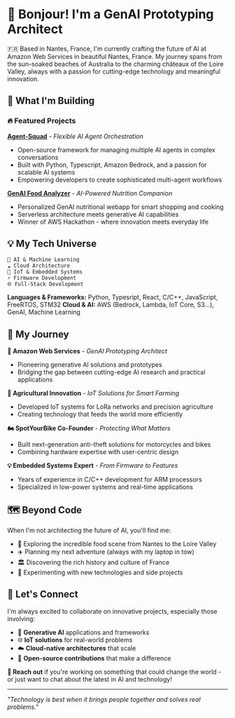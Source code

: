 
# 👋 Bonjour! I'm a GenAI Prototyping Architect

🇫🇷 Based in Nantes, France, I'm currently crafting the future of AI at Amazon Web Services in beautiful Nantes, France. 
My journey spans from the sun-soaked beaches of Australia to the charming châteaux of the Loire Valley, always with a passion for cutting-edge technology and meaningful innovation.

## 🚀 What I'm Building

### 🔥 Featured Projects

**[Agent-Squad](https://github.com/awslabs/agent-squad)** - *Flexible AI Agent Orchestration*
- Open-source framework for managing multiple AI agents in complex conversations
- Built with Python, Typescript, Amazon Bedrock, and a passion for scalable AI systems
- Empowering developers to create sophisticated multi-agent workflows

**[GenAI Food Analyzer](https://github.com/aws-samples/serverless-genai-food-analyzer-app)** - *AI-Powered Nutrition Companion*
- Personalized GenAI nutritional webapp for smart shopping and cooking
- Serverless architecture meets generative AI capabilities
- Winner of AWS Hackathon - where innovation meets everyday life

## 💡 My Tech Universe

```
🧠 AI & Machine Learning
☁️ Cloud Architecture  
🔧 IoT & Embedded Systems  
⚡ Firmware Development   
🌐 Full-Stack Development  
```

**Languages & Frameworks:** Python, Typesript, React, C/C++, JavaScript, FreeRTOS, STM32
**Cloud & AI:** AWS (Bedrock, Lambda, IoT Core, S3...), GenAI, Machine Learning

## 🌟 My Journey

**🏢 Amazon Web Services** - *GenAI Prototyping Architect*
- Pioneering generative AI solutions and prototypes
- Bridging the gap between cutting-edge AI research and practical applications

**🌾 Agricultural Innovation** - *IoT Solutions for Smart Farming*
- Developed IoT systems for LoRa networks and precision agriculture
- Creating technology that feeds the world more efficiently

**🏍️ SpotYourBike Co-Founder** - *Protecting What Matters*
- Built next-generation anti-theft solutions for motorcycles and bikes
- Combining hardware expertise with user-centric design

**💡 Embedded Systems Expert** - *From Firmware to Features*
- Years of experience in C/C++ development for ARM processors
- Specialized in low-power systems and real-time applications

## 🗺️ Beyond Code

When I'm not architecting the future of AI, you'll find me:
- 🥖 Exploring the incredible food scene from Nantes to the Loire Valley
- ✈️ Planning my next adventure (always with my laptop in tow)
- 🏛️ Discovering the rich history and culture of France
- 🔬 Experimenting with new technologies and side projects

## 🤝 Let's Connect

I'm always excited to collaborate on innovative projects, especially those involving:
- 🤖 **Generative AI** applications and frameworks
- 🌐 **IoT solutions** for real-world problems
- ☁️ **Cloud-native architectures** that scale
- 🚀 **Open-source contributions** that make a difference

**📧 Reach out** if you're working on something that could change the world - or just want to chat about the latest in AI and technology!

---

*"Technology is best when it brings people together and solves real problems."* 


